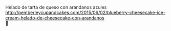 Helado de tarta de queso con arándanos azules	http://pemberleycupandcakes.com/2015/06/02/blueberry-cheesecake-ice-cream-helado-de-cheesecake-con-arandanos	
਍